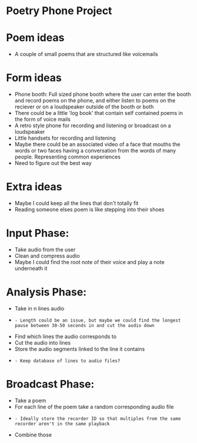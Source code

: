 # Poetry Phone Project

# Poem ideas
- A couple of small poems that are structured like voicemails

# Form ideas

- Phone booth: Full sized phone booth where the user can enter the booth and record poems on the phone, and either listen to poems on the reciever or on a loudspeaker outside of the booth or both
- There could be a little 'log book' that contain self contained poems in the form of voice mails
- A retro style phone for recording and listening or broadcast on a loudspeaker
- Little handsets for recording and listening
- Maybe there could be an associated video of a face that mouths the words or two faces having a conversation from the words of many people. Representing common experiences
- Need to figure out the best way 


# Extra ideas

- Maybe I could keep all the lines that don't totally fit 
- Reading someone elses poem is like stepping into their shoes


# Input Phase:
 - Take audio from the user
 - Clean and compress audio
 - Maybe I could find the root note of their voice and play a note underneath it

# Analysis Phase:
 - Take in n lines audio
 -     - Length could be an issue, but maybe we could find the longest pause between 30-50 seconds in and cut the audio down
 - Find which lines the audio corresponds to
 - Cut the audio into lines
 - Store the audio segments linked to the line it contains
 -     - Keep database of lines to audio files?

# Broadcast Phase:
 - Take a poem
 - For each line of the poem take a random corresponding audio file
 -     - Ideally store the recorder ID so that multiples from the same recorder aren't in the same playback
 - Combine those 
